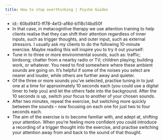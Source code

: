 ```yaml
---
title: How to stop overthinking | Psyche Guides
---
```


-
  > 
  id:: 60bd94f3-ff78-4e13-af8d-b118c14bd50f
- In that case, in metacognitive therapy we use attention training to help clients realise that they can shift their attention regardless of inner inputs, such as trigger thoughts, and outer input, such as external stressors. I usually ask my clients to do the following 10-minute exercise. Maybe reading this will inspire you to try it out yourself:
- Tune in to three or more environmental sounds, such as: traffic; birdsong; chatter from a nearby radio or TV; children playing; building work, or whatever. You need to find somewhere where these ambient sounds are going on. It’s helpful if some of the noises you select are nearer and louder, while others are further away and quieter.
- Of the three or more sounds you’ve selected, practise tuning in to just one at a time for approximately 10 seconds each (you could use a digital timer to help you) and let the others fade into the background. After the 10 seconds is up, switch your focus to another of your chosen sounds.
- After two minutes, repeat the exercise, but switching more quickly between the sounds – now focusing on each one for just two to four seconds each.
- The aim of the exercise is to become familiar with, and adept at, shifting your attention. When you’re feeling more confident you could introduce a recording of a trigger thought into the exercise, and practise switching your attention away from and back to the sound of that thought.